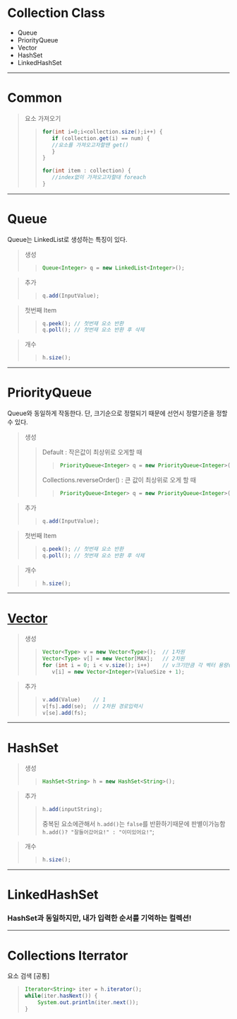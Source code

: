 # Collection Class
* Queue
* PriorityQueue
* Vector
* HashSet<type>
* LinkedHashSet<type>
---
# Common
>요소 가져오기
>>```java
>>for(int i=0;i<collection.size();i++) {
>>    if (collection.get(i) == num) {
>>	  //요소를 가져오고자할땐 get()
>>    }
>>}
>>```
>>```java
>>for(int item : collection) {
>>    //index없이 가져오고자할대 foreach
>>}
>>```
  
---
# Queue
Queue는 LinkedList로 생성하는 특징이 있다.

>생성
>> ```java
>>Queue<Integer> q = new LinkedList<Integer>();
>>```
  
>추가
>>```java
>>q.add(InputValue);
>>```
>>

>첫번째 Item
>>```java
>>q.peek(); // 첫번재 요소 반환
>>q.poll(); // 첫번재 요소 반환 후 삭제
>>```
>>

>개수
>>```java
>>h.size();
>>```
---
# PriorityQueue
Queue와 동일하게 작동한다.
단, 크기순으로 정렬되기 때문에 선언시 정렬기준을 정할 수 있다.

>생성
>>Default : 작은값이 최상위로 오게할 때
>>> ```java
>>>PriorityQueue<Integer> q = new PriorityQueue<Integer>();
>>>```
>>Collections.reverseOrder() : 큰 값이 최상위로 오게 할 때
>>> ```java
>>>PriorityQueue<Integer> q = new PriorityQueue<Integer>(Collections.reverseOrder());
>>>```
  
>추가
>>```java
>>q.add(InputValue);
>>```
>>

>첫번째 Item
>>```java
>>q.peek(); // 첫번재 요소 반환
>>q.poll(); // 첫번재 요소 반환 후 삭제
>>```
>>

>개수
>>```java
>>h.size();
>>```


---
# [Vector](https://hyeonstorage.tistory.com/208)
>생성
>> ```java
>>Vector<Type> v = new Vector<Type>();  // 1차원
>>Vector<Type> v[] = new Vector[MAX];   // 2차원
>>for (int i = 0; i < v.size(); i++)    // v크기만큼 각 벡터 용량(Capacity)초기화
>>    v[i] = new Vector<Integer>(ValueSize + 1);
>>```
  
>추가
>>```java
>>v.add(Value)    // 1
>>v[fs].add(se);  // 2차원 경로입력시
>>v[se].add(fs);
>>```

---

# HashSet

>생성
>> ```java
>>HashSet<String> h = new HashSet<String>();
>>```
  
>추가
>>```java
>>h.add(inputString);
>>```
>>
>>중복된 요소에관해서 ```h.add()```는 ```false```를 반환하기때문에 판별이가능함<br/>```h.add()? "잘들어갔어요!" : "이미있어요!"```;

>개수
>>```java
>>h.size();
>>```
---

# LinkedHashSet
### HashSet과 동일하지만, 내가 입력한 순서를 기억하는 컬렉션!

---
# Collections Iterrator
요소 검색 [공통]

>```java
>Iterator<String> iter = h.iterator();
>while(iter.hasNext()) {
>     System.out.println(iter.next());
>}
>```
